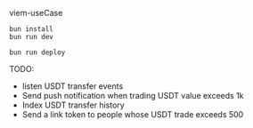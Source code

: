 viem-useCase

```
bun install
bun run dev
```

```
bun run deploy
```


TODO:
- listen USDT transfer events
- Send push notification when trading USDT value exceeds 1k
- Index USDT transfer history
- Send a link token to people whose USDT trade exceeds 500